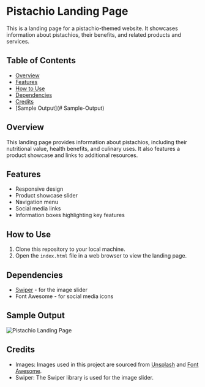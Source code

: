 # Pistachio Landing Page

This is a landing page for a pistachio-themed website. It showcases information about pistachios, their benefits, and related products and services.

## Table of Contents
- [Overview](#overview)
- [Features](#features)
- [How to Use](#how-to-use)
- [Dependencies](#dependencies)
- [Credits](#credits)
- [Sample Output](# Sample-Output)

## Overview
This landing page provides information about pistachios, including their nutritional value, health benefits, and culinary uses. It also features a product showcase and links to additional resources.

## Features
- Responsive design
- Product showcase slider
- Navigation menu
- Social media links
- Information boxes highlighting key features

## How to Use
1. Clone this repository to your local machine.
2. Open the `index.html` file in a web browser to view the landing page.

## Dependencies
- [Swiper](https://swiperjs.com/) - for the image slider
- Font Awesome - for social media icons

## Sample Output
![Pistachio Landing Page](sample_output.png)


## Credits
- Images: Images used in this project are sourced from [Unsplash](https://unsplash.com/) and [Font Awesome](https://fontawesome.com/).
- Swiper: The Swiper library is used for the image slider.



